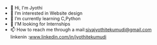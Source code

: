 - 👋 Hi, I'm Jyothi
- 👀 I’m interested in Website design
- 🌱 I’m currently learning  C,Python
-  👀  I'M looking for  Internships
- 📫 How to reach me through a 
mail:sivajyothitekumudi@gmail.com
linkenin :www.linkedin.com/in/jyothitekumudi


<!---
JyothiTekumudi/JyothiTekumudi is a ✨ special ✨ repository because its `README.md` (this file) appears on your GitHub profile.
You can click the Preview link to take a look at your changes.
--->
